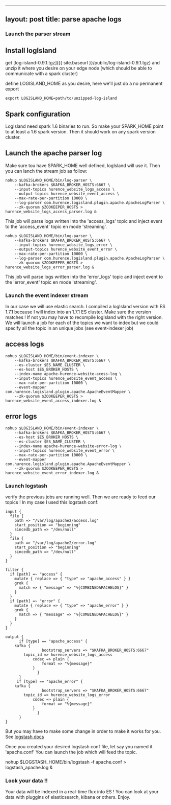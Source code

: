 ---
layout: post
title: parse apache logs
------------------------


### Launch the parser stream

## Install logIsland

get [log-island-0.9.1.tgz]({{ site.baseurl }}/public/log-island-0.9.1.tgz) 
and unzip it where you desire on your edge node 
(which should be able to communicate with a spark cluster)

define LOGISLAND_HOME as you desire, here we'll just do a no permanent export

    export LOGISLAND_HOME=path/to/unzipped-log-island

## Spark configuration

   LogIsland need spark 1.6 binaries to run. So make your SPARK_HOME
   point to at least a 1.6 spark version. Then it should work on any 
   spark version cluster.

## Launch the apache parser log

Make sure tou have SPARK_HOME well defined, logIsland will use it.
Then you can lanch the stream job as follow:

    nohup $LOGISLAND_HOME/bin/log-parser \
        --kafka-brokers $KAFKA_BROKER_HOSTS:6667 \
        --input-topics hurence_website_logs_access \
        --output-topics hurence_website_event_access \
        --max-rate-per-partition 10000 \
        --log-parser com.hurence.logisland.plugin.apache.ApacheLogParser \
        --zk-quorum $ZOOKEEPER_HOSTS > hurence_website_logs_access_parser.log &
    
This job will parse logs written into the 'access_logs'
topic and inject event to the 'access_event' topic en mode 'streaming'.
    
    nohup $LOGISLAND_HOME/bin/log-parser \
        --kafka-brokers $KAFKA_BROKER_HOSTS:6667 \
        --input-topics hurence_website_logs_error \
        --output-topics hurence_website_event_error \
        --max-rate-per-partition 10000 \
        --log-parser com.hurence.logisland.plugin.apache.ApacheLogParser \
        --zk-quorum $ZOOKEEPER_HOSTS > hurence_website_logs_error_parser.log &
    
This job will parse logs written into the 'error_logs'
topic and inject event to the 'error_event' topic en mode 'streaming'.



### Launch the event indexer stream

In our case we will use elastic search. I compiled a logIsland version with
ES 1.7.1 because I will index into an 1.7.1 ES cluster. Make sure the version
matches ! If not you may have to recompile logIsland with the right version.
We will launch a job for each of the topics we want to index but we could
specify all the topic in an unique jobs (see event-indexer job)

## access logs

    nohup $LOGISLAND_HOME/bin/event-indexer \
        --kafka-brokers $KAFKA_BROKER_HOSTS:6667 \
        --es-cluster $ES_NAME_CLUSTER \
        --es-host $ES_BROKER_HOSTS \
        --index-name apache-hurence-website-acess-log \
        --input-topics hurence_website_event_access \
        --max-rate-per-partition 10000 \
        --event-mapper com.hurence.logisland.plugin.apache.ApacheEventMapper \
        --zk-quorum $ZOOKEEPER_HOSTS > hurence_website_event_access_indexer.log &
    
## error logs

    nohup $LOGISLAND_HOME/bin/event-indexer \
        --kafka-brokers $KAFKA_BROKER_HOSTS:6667 \
        --es-host $ES_BROKER_HOSTS \
        --es-cluster $ES_NAME_CLUSTER \
        --index-name apache-hurence-website-error-log \
        --input-topics hurence_website_event_error \
        --max-rate-per-partition 10000 \
        --event-mapper com.hurence.logisland.plugin.apache.ApacheEventMapper \
        --zk-quorum $ZOOKEEPER_HOSTS > hurence_website_event_error_indexer.log &


### Launch logstash

verify the previous jobs are running well. Then we are ready to feed
our topics ! In my case I used this logstash conf:

    input {
      file {
        path => "/var/log/apache2/access.log"
        start_position => "beginning"
        sincedb_path => "/dev/null"
      }
      file {
        path => "/var/log/apache2/error.log"
        start_position => "beginning"
        sincedb_path => "/dev/null"
      }
    }
    
    filter {
      if [path] =~ "access" {
        mutate { replace => { "type" => "apache_access" } }
        grok {
          match => { "message" => "%{COMBINEDAPACHELOG}" }
        }
      }
      if [path] =~ "error" {
        mutate { replace => { "type" => "apache_error" } }
        grok {
          match => { "message" => "%{COMBINEDAPACHELOG}" }
        }
      }
    }
    
    output {
          if [type] == "apache_access" {
    	kafka {
                    bootstrap_servers => "$KAFKA_BROKER_HOSTS:6667"
    		topic_id => hurence_website_logs_access
            	codec => plain {
               		format => "%{message}"
            	}
          	      }
          } 
         if [type] == "apache_error" {
    	kafka {
                    bootstrap_servers => "$KAFKA_BROKER_HOSTS:6667"
    		topic_id => hurence_website_logs_error
            	codec => plain {
               		format => "%{message}"
            	}
          	      }
          }
    }
    
But you may have to make some change in order to make it works for you.
See [logstash docs](https://www.elastic.co/guide/en/logstash/current/getting-started-with-logstash.html)

Once you created your desired logstash conf file, let say you named it 'apache.conf'
You can launch the job which will feed the topic.

nohup $LOGSTASH_HOME/bin/logstash -f apache.conf > logstash_apache.log &

### Look your data !!

Your data will be indexed in a real-time flux into ES ! You can look 
at your data with pluggins of elasticsearch, kibana or others. Enjoy.